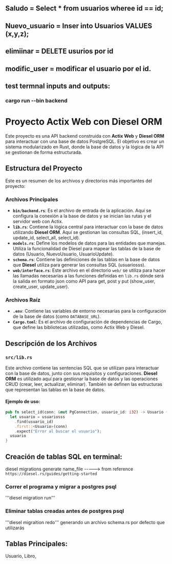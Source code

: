 ## Saludo = Select * from usuarios wheree id == id;
## Nuevo_usuario = Inser into Usuarios VALUES (x,y,z);
## elimiinar = DELETE usurios por id
## modific_user = modificar el usuario por el id.
## test termnal inputs and outputs:

### cargo run --bin backend
# Proyecto Actix Web con Diesel ORM

Este proyecto es una API backend construida con **Actix Web** y **Diesel ORM** para interactuar con una base de datos PostgreSQL. El objetivo es crear un sistema modularizado en Rust, donde la base de datos y la lógica de la API se gestionan de forma estructurada.

## Estructura del Proyecto

Este es un resumen de los archivos y directorios más importantes del proyecto:

### Archivos Principales

- **`bin/backend.rs`**: Es el archivo de entrada de la aplicación. Aquí se configura la conexión a la base de datos y se inician las rutas y el servidor web con Actix.
- **`lib.rs`**: Contiene la lógica central para interactuar con la base de datos utilizando **Diesel ORM**. Aquí se gestionan las consultas SQL, (insert_id, update_id, select_all, select_id).
- **`models.rs`**: Define los modelos de datos para las entidades que manejas. Utiliza la funcionalidad de Diesel para mapear las tablas de la base de datos (Usuario, NuevoUsuario, UsuarioUpdate).
- **`schema.rs`**: Contiene las definiciones de las tablas en la base de datos que **Diesel** utiliza para generar las consultas SQL (usuariosss).
- **`web/interface.rs`**: Este archivo en el directorio `web/` se utiliza para hacer las llamadas necesarias a las funciones definidas en `lib.rs` dónde será la salida en formato json como API para get, post y put (show_user, create_user, update_user).

### Archivos Raíz

- **`.env`**: Contiene las variables de entorno necesarias para la configuración de la base de datos (como `DATABASE_URL`).
- **`Cargo.toml`**: Es el archivo de configuración de dependencias de Cargo, que define las bibliotecas utilizadas, como Actix Web y Diesel.

## Descripción de los Archivos

### `src/lib.rs`
Este archivo contiene las sentencias SQL que se utilizan para interactuar con la base de datos, junto con sus requisitos y configuraciones. **Diesel ORM** es utilizado aquí para gestionar la base de datos y las operaciones CRUD (crear, leer, actualizar, eliminar). También se definen las estructuras que representan las tablas en la base de datos.

#### Ejemplo de uso:
```rust
pub fn select_id(conn: &mut PgConnection, usuario_id: i32) -> Usuario {  // para mostrar usuario por id = input(conn, id)
  let usuario = usuariosss
    .find(usuario_id)
    .first::<Usuario>(conn)
    .expect("Error al buscar el usuario");
  usuario
}
```

## Creación de tablas SQL en terminal:
diesel migrations generate name_file -----> from reference `https://diesel.rs/guides/getting-started`
### Correr el programa y migrar a postgres psql
'''diesel migration run'''
### Eliminar tablas creadas antes de postgres psql
'''diesel migraition redo'''
generando un archivo schema.rs por defecto que utilizarás


## Tablas Principales:
Usuario, Libro, 